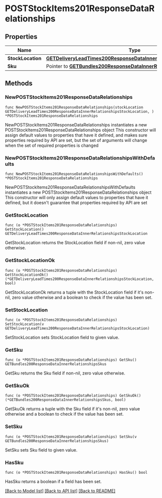 # POSTStockItems201ResponseDataRelationships

## Properties

Name | Type | Description | Notes
------------ | ------------- | ------------- | -------------
**StockLocation** | [**GETDeliveryLeadTimes200ResponseDataInnerRelationshipsStockLocation**](GETDeliveryLeadTimes200ResponseDataInnerRelationshipsStockLocation.md) |  | 
**Sku** | Pointer to [**GETBundles200ResponseDataInnerRelationshipsSkus**](GETBundles200ResponseDataInnerRelationshipsSkus.md) |  | [optional] 

## Methods

### NewPOSTStockItems201ResponseDataRelationships

`func NewPOSTStockItems201ResponseDataRelationships(stockLocation GETDeliveryLeadTimes200ResponseDataInnerRelationshipsStockLocation, ) *POSTStockItems201ResponseDataRelationships`

NewPOSTStockItems201ResponseDataRelationships instantiates a new POSTStockItems201ResponseDataRelationships object
This constructor will assign default values to properties that have it defined,
and makes sure properties required by API are set, but the set of arguments
will change when the set of required properties is changed

### NewPOSTStockItems201ResponseDataRelationshipsWithDefaults

`func NewPOSTStockItems201ResponseDataRelationshipsWithDefaults() *POSTStockItems201ResponseDataRelationships`

NewPOSTStockItems201ResponseDataRelationshipsWithDefaults instantiates a new POSTStockItems201ResponseDataRelationships object
This constructor will only assign default values to properties that have it defined,
but it doesn't guarantee that properties required by API are set

### GetStockLocation

`func (o *POSTStockItems201ResponseDataRelationships) GetStockLocation() GETDeliveryLeadTimes200ResponseDataInnerRelationshipsStockLocation`

GetStockLocation returns the StockLocation field if non-nil, zero value otherwise.

### GetStockLocationOk

`func (o *POSTStockItems201ResponseDataRelationships) GetStockLocationOk() (*GETDeliveryLeadTimes200ResponseDataInnerRelationshipsStockLocation, bool)`

GetStockLocationOk returns a tuple with the StockLocation field if it's non-nil, zero value otherwise
and a boolean to check if the value has been set.

### SetStockLocation

`func (o *POSTStockItems201ResponseDataRelationships) SetStockLocation(v GETDeliveryLeadTimes200ResponseDataInnerRelationshipsStockLocation)`

SetStockLocation sets StockLocation field to given value.


### GetSku

`func (o *POSTStockItems201ResponseDataRelationships) GetSku() GETBundles200ResponseDataInnerRelationshipsSkus`

GetSku returns the Sku field if non-nil, zero value otherwise.

### GetSkuOk

`func (o *POSTStockItems201ResponseDataRelationships) GetSkuOk() (*GETBundles200ResponseDataInnerRelationshipsSkus, bool)`

GetSkuOk returns a tuple with the Sku field if it's non-nil, zero value otherwise
and a boolean to check if the value has been set.

### SetSku

`func (o *POSTStockItems201ResponseDataRelationships) SetSku(v GETBundles200ResponseDataInnerRelationshipsSkus)`

SetSku sets Sku field to given value.

### HasSku

`func (o *POSTStockItems201ResponseDataRelationships) HasSku() bool`

HasSku returns a boolean if a field has been set.


[[Back to Model list]](../README.md#documentation-for-models) [[Back to API list]](../README.md#documentation-for-api-endpoints) [[Back to README]](../README.md)


